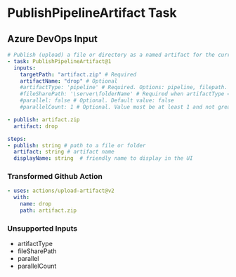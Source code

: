 # PublishPipelineArtifact Task

## Azure DevOps Input

```yaml
# Publish (upload) a file or directory as a named artifact for the current run
- task: PublishPipelineArtifact@1
  inputs:
    targetPath: "artifact.zip" # Required
    artifactName: "drop" # Optional
    #artifactType: 'pipeline' # Required. Options: pipeline, filepath. Default value: pipeline
    #fileSharePath: '\server\folderName' # Required when artifactType = filepath
    #parallel: false # Optional. Default value: false
    #parallelCount: 1 # Optional. Value must be at least 1 and not greater than 128. D

- publish: artifact.zip
  artifact: drop
```

```yaml
steps:
- publish: string # path to a file or folder
  artifact: string # artifact name
  displayName: string  # friendly name to display in the UI
```

### Transformed Github Action

```yaml
- uses: actions/upload-artifact@v2
  with:
    name: drop
    path: artifact.zip
```

### Unsupported Inputs

- artifactType
- fileSharePath
- parallel
- parallelCount
